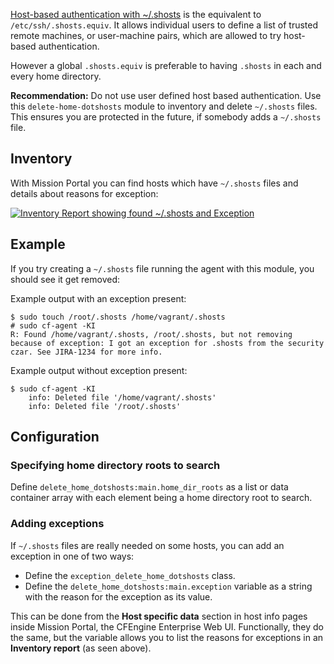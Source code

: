 [Host-based authentication with ~/.shosts](https://en.wikibooks.org/wiki/OpenSSH/Cookbook/Host-based_Authentication) is the equivalent to `/etc/ssh/.shosts.equiv`.
It allows individual users to define a list of trusted remote machines, or user-machine pairs, which are allowed to try host-based authentication.

However a global `.shosts.equiv` is preferable to having `.shosts` in each and every home directory.

****Recommendation:**** Do not use user defined host based authentication. Use this `delete-home-dotshosts` module to inventory and delete `~/.shosts` files. This ensures you are protected in the future, if somebody adds a `~/.shosts` file.

## Inventory

With Mission Portal you can find hosts which have `~/.shosts` files and details about reasons for exception:

[![Inventory Report showing found ~/.shosts and Exception](https://raw.githubusercontent.com/cfengine/modules/master/security/delete-home-dotshosts/media/inventory-report.png)](https://raw.githubusercontent.com/cfengine/modules/master/security/delete-home-dotshosts/media/inventory-report.png)

## Example

If you try creating a `~/.shosts` file running the agent with this module, you should see it get removed:

Example output with an exception present:

```
$ sudo touch /root/.shosts /home/vagrant/.shosts
# sudo cf-agent -KI
R: Found /home/vagrant/.shosts, /root/.shosts, but not removing because of exception: I got an exception for .shosts from the security czar. See JIRA-1234 for more info.
```

Example output without exception present:

```
$ sudo cf-agent -KI
    info: Deleted file '/home/vagrant/.shosts'
    info: Deleted file '/root/.shosts'
```

## Configuration

### Specifying home directory roots to search

Define `delete_home_dotshosts:main.home_dir_roots` as a list or data container array with each element being a home directory root to search.

### Adding exceptions

If `~/.shosts` files are really needed on some hosts, you can add an exception in one of two ways:

* Define the `exception_delete_home_dotshosts` class.
* Define the `delete_home_dotshosts:main.exception` variable as a string with the reason for the exception as its value.

This can be done from the **Host specific data** section in host info pages inside Mission Portal, the CFEngine Enterprise Web UI.
Functionally, they do the same, but the variable allows you to list the reasons for exceptions in an **Inventory report** (as seen above).
